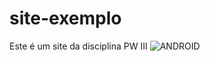 # site-exemplo
Este é um site da disciplina PW III
![ANDROID](https://www.meupositivo.com.br/doseujeito/wp-content/uploads/2017/08/Android.com-Android-Oreo-02.gif)